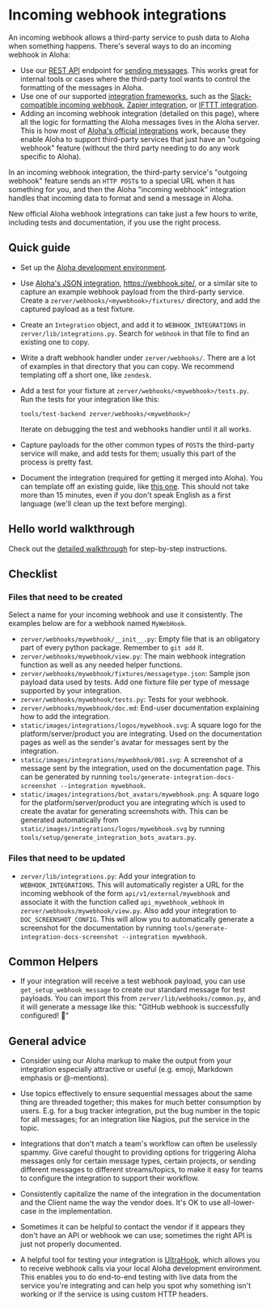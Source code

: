 # Incoming webhook integrations

An incoming webhook allows a third-party service to push data to Aloha when
something happens.  There's several ways to do an incoming webhook in
Aloha:

* Use our [REST API](/api/rest) endpoint for [sending
  messages](/api/send-message).  This works great for internal tools
  or cases where the third-party tool wants to control the formatting
  of the messages in Aloha.
* Use one of our supported [integration
  frameworks](/integrations/meta-integration), such as the
  [Slack-compatible incoming webhook](/integrations/doc/slack_incoming),
  [Zapier integration](/integrations/docs/zapier), or
  [IFTTT integration](/integrations/doc/ifttt).
* Adding an incoming webhook integration (detailed on this page),
  where all the logic for formatting the Aloha messages lives in the
  Aloha server.  This is how most of [Aloha's official
  integrations](/integrations) work, because they enable Aloha to
  support third-party services that just have an "outgoing webhook"
  feature (without the third party needing to do any work specific to
  Aloha).

In an incoming webhook integration, the third-party service's
"outgoing webhook" feature sends an `HTTP POST`s to a special URL when
it has something for you, and then the Aloha "incoming webhook"
integration handles that incoming data to format and send a message in
Aloha.

New official Aloha webhook integrations can take just a few hours to
write, including tests and documentation, if you use the right
process.

## Quick guide

* Set up the
  [Aloha development environment](https://zulip.readthedocs.io/en/latest/development/overview.html).

* Use [Aloha's JSON integration](/integrations/doc/json),
  <https://webhook.site/>, or a similar site to capture an example
  webhook payload from the third-party service. Create a
  `zerver/webhooks/<mywebhook>/fixtures/` directory, and add the
  captured payload as a test fixture.

* Create an `Integration` object, and add it to `WEBHOOK_INTEGRATIONS` in
  `zerver/lib/integrations.py`. Search for `webhook` in that file to find an
  existing one to copy.

* Write a draft webhook handler under `zerver/webhooks/`. There are a lot of
  examples in that directory that you can copy. We recommend templating off
  a short one, like `zendesk`.

* Add a test for your fixture at `zerver/webhooks/<mywebhook>/tests.py`.
  Run the tests for your integration like this:

    ```
    tools/test-backend zerver/webhooks/<mywebhook>/
    ```

    Iterate on debugging the test and webhooks handler until it all
    works.

* Capture payloads for the other common types of `POST`s the third-party
  service will make, and add tests for them; usually this part of the
  process is pretty fast.

* Document the integration (required for getting it merged into Aloha). You
  can template off an existing guide, like
  [this one](https://raw.githubusercontent.com/zulip/zulip/main/zerver/webhooks/github/doc.md).
  This should not take more than 15 minutes, even if you don't speak English
  as a first language (we'll clean up the text before merging).

## Hello world walkthrough

Check out the [detailed walkthrough](incoming-webhooks-walkthrough) for step-by-step
instructions.

## Checklist

### Files that need to be created

Select a name for your incoming webhook and use it consistently. The examples
below are for a webhook named `MyWebHook`.

* `zerver/webhooks/mywebhook/__init__.py`: Empty file that is an obligatory
   part of every python package.  Remember to `git add` it.
* `zerver/webhooks/mywebhook/view.py`: The main webhook integration function
  as well as any needed helper functions.
* `zerver/webhooks/mywebhook/fixtures/messagetype.json`: Sample json payload data
  used by tests. Add one fixture file per type of message supported by your
  integration.
* `zerver/webhooks/mywebhook/tests.py`: Tests for your webhook.
* `zerver/webhooks/mywebhook/doc.md`: End-user documentation explaining
  how to add the integration.
* `static/images/integrations/logos/mywebhook.svg`: A square logo for the
  platform/server/product you are integrating. Used on the documentation
  pages as well as the sender's avatar for messages sent by the integration.
* `static/images/integrations/mywebhook/001.svg`: A screenshot of a message
  sent by the integration, used on the documentation page. This can be
  generated by running `tools/generate-integration-docs-screenshot --integration mywebhook`.
* `static/images/integrations/bot_avatars/mywebhook.png`: A square logo for the
  platform/server/product you are integrating which is used to create the avatar
  for generating screenshots with. This can be generated automatically from
  `static/images/integrations/logos/mywebhook.svg` by running
  `tools/setup/generate_integration_bots_avatars.py`.

### Files that need to be updated

* `zerver/lib/integrations.py`: Add your integration to
  `WEBHOOK_INTEGRATIONS`. This will automatically register a
  URL for the incoming webhook of the form `api/v1/external/mywebhook` and
  associate it with the function called `api_mywebhook_webhook` in
  `zerver/webhooks/mywebhook/view.py`. Also add your integration to
  `DOC_SCREENSHOT_CONFIG`. This will allow you to automatically generate
  a screenshot for the documentation by running
  `tools/generate-integration-docs-screenshot --integration mywebhook`.

## Common Helpers

* If your integration will receive a test webhook payload, you can use
  `get_setup_webhook_message` to create our standard message for test payloads.
  You can import this from `zerver/lib/webhooks/common.py`, and it will generate
  a message like this: "GitHub webhook is successfully configured! 🎉"

## General advice

* Consider using our Aloha markup to make the output from your
  integration especially attractive or useful (e.g.  emoji, Markdown
  emphasis or @-mentions).

* Use topics effectively to ensure sequential messages about the same
  thing are threaded together; this makes for much better consumption
  by users.  E.g. for a bug tracker integration, put the bug number in
  the topic for all messages; for an integration like Nagios, put the
  service in the topic.

* Integrations that don't match a team's workflow can often be
  uselessly spammy.  Give careful thought to providing options for
  triggering Aloha messages only for certain message types, certain
  projects, or sending different messages to different streams/topics,
  to make it easy for teams to configure the integration to support
  their workflow.

* Consistently capitalize the name of the integration in the
  documentation and the Client name the way the vendor does.  It's OK
  to use all-lower-case in the implementation.

* Sometimes it can be helpful to contact the vendor if it appears they
  don't have an API or webhook we can use; sometimes the right API
  is just not properly documented.

* A helpful tool for testing your integration is
  [UltraHook](http://www.ultrahook.com/), which allows you to receive webhook
  calls via your local Aloha development environment. This enables you to do end-to-end
  testing with live data from the service you're integrating and can help you
  spot why something isn't working or if the service is using custom HTTP
  headers.
